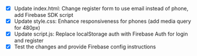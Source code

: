 - [x] Update index.html: Change register form to use email instead of phone, add Firebase SDK script
- [x] Update style.css: Enhance responsiveness for phones (add media query for 480px)
- [x] Update script.js: Replace localStorage auth with Firebase Auth for login and register
- [x] Test the changes and provide Firebase config instructions
